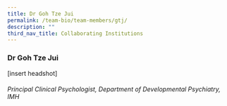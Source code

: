 ```yaml
---
title: Dr Goh Tze Jui
permalink: /team-bio/team-members/gtj/
description: ""
third_nav_title: Collaborating Institutions
---
```

### Dr Goh Tze Jui
[insert headshot]
###### Principal Clinical Psychologist, Department of Developmental Psychiatry, IMH